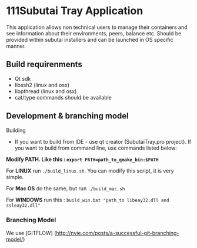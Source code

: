 111Subutai Tray Application
===================

This application allows non technical users to manage their containers and see information about their environments, peers, balance etc. Should be provided within subutai installers and can be launched in OS specific manner.

Build requirenments 
-------------------

* Qt sdk
* libssh2 (linux and osx)
* libpthread (linux and osx)
* cat/type commands should be available

Development & branching model
-------------------

Building

* If you want to build from IDE - use qt creator (SubutaiTray.pro project). If you want to build from command line, use commands listed below:

__Modify PATH. Like this : `export PATH=path_to_qmake_bin:$PATH`__

For __LINUX__  run `./build_linux.sh`. You can modify this script, it is very simple.

For __Mac OS__ do the same, but run `./build_mac.sh`

For __WINDOWS__ run this : `build_win.bat "path_to libeay32.dll and ssleay32.dll"`
### Branching Model 

We use [GITFLOW] (http://nvie.com/posts/a-successful-git-branching-model/)

